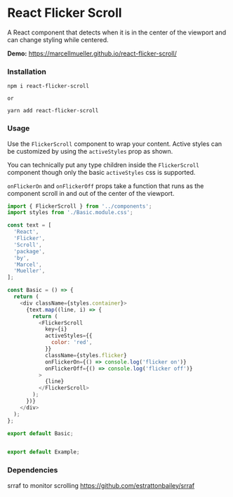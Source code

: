 # React Flicker Scroll

A React component that detects when it is in the center of the viewport and can change styling while centered.

**Demo:**
https://marcellmueller.github.io/react-flicker-scroll/

### Installation

```
npm i react-flicker-scroll

or

yarn add react-flicker-scroll
```

### Usage

Use the `FlickerScroll` component to wrap your content. Active styles can be customized by using the `activeStyles` prop as shown.

You can technically put any type children inside the `FlickerScroll` component though only the basic `activeStyles` css is supported.

`onFlickerOn` and `onFlickerOff` props take a function that runs as the component scroll in and out of the center of the viewport.

```javascript
import { FlickerScroll } from '../components';
import styles from './Basic.module.css';

const text = [
  'React',
  'Flicker',
  'Scroll',
  'package',
  'by',
  'Marcel',
  'Mueller',
];

const Basic = () => {
  return (
    <div className={styles.container}>
      {text.map((line, i) => {
        return (
          <FlickerScroll
            key={i}
            activeStyles={{
              color: 'red',
            }}
            className={styles.flicker}
            onFlickerOn={() => console.log('flicker on')}
            onFlickerOff={() => console.log('flicker off')}
          >
            {line}
          </FlickerScroll>
        );
      })}
    </div>
  );
};

export default Basic;


export default Example;
```

### Dependencies

srraf to monitor scrolling
https://github.com/estrattonbailey/srraf
